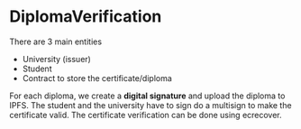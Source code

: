 # DiplomaVerification

There are 3 main entities

* University (issuer)
* Student
* Contract to store the certificate/diploma

For each diploma, we create a **digital signature** and upload the diploma to IPFS. The student and the university have to sign do a multisign to make the certificate valid. The certificate verification can be done using ecrecover.
